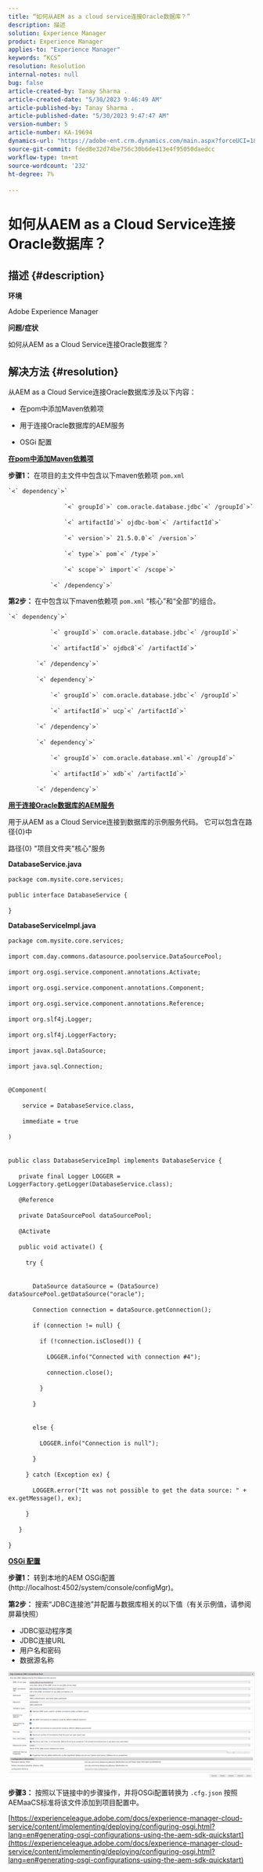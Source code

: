 ```yaml
---
title: “如何从AEM as a cloud service连接Oracle数据库？”
description: 描述
solution: Experience Manager
product: Experience Manager
applies-to: "Experience Manager"
keywords: “KCS”
resolution: Resolution
internal-notes: null
bug: false
article-created-by: Tanay Sharma .
article-created-date: "5/30/2023 9:46:49 AM"
article-published-by: Tanay Sharma .
article-published-date: "5/30/2023 9:47:47 AM"
version-number: 5
article-number: KA-19694
dynamics-url: "https://adobe-ent.crm.dynamics.com/main.aspx?forceUCI=1&pagetype=entityrecord&etn=knowledgearticle&id=8a7ba8e0-cefe-ed11-8f6e-6045bd006793"
source-git-commit: fded8e32d74be756c30b6de413e4f95050daedcc
workflow-type: tm+mt
source-wordcount: '232'
ht-degree: 7%

---
```


# 如何从AEM as a Cloud Service连接Oracle数据库？

## 描述 {#description}


<b>环境</b>

Adobe Experience Manager

<b>问题/症状</b>

如何从AEM as a Cloud Service连接Oracle数据库？


## 解决方法 {#resolution}


从AEM as a Cloud Service连接Oracle数据库涉及以下内容：

- 在pom中添加Maven依赖项

- 用于连接Oracle数据库的AEM服务

- OSGi 配置

<u><b>在pom中添加Maven依赖项</b></u>

<b>步骤1：</b> 在项目的主文件中包含以下maven依赖项 `pom.xml`


```
`<` dependency`>` 

                `<` groupId`>` com.oracle.database.jdbc`<` /groupId`>` 

                `<` artifactId`>` ojdbc-bom`<` /artifactId`>` 

                `<` version`>` 21.5.0.0`<` /version`>` 

                `<` type`>` pom`<` /type`>` 

                `<` scope`>` import`<` /scope`>` 

            `<` /dependency`>`
```


<b>第2步： </b>在中包含以下maven依赖项 `pom.xml` “核心”和“全部”的组合。


```
`<` dependency`>` 

            `<` groupId`>` com.oracle.database.jdbc`<` /groupId`>` 

            `<` artifactId`>` ojdbc8`<` /artifactId`>` 

        `<` /dependency`>` 

        `<` dependency`>` 

            `<` groupId`>` com.oracle.database.jdbc`<` /groupId`>` 

            `<` artifactId`>` ucp`<` /artifactId`>` 

        `<` /dependency`>` 

        `<` dependency`>` 

            `<` groupId`>` com.oracle.database.xml`<` /groupId`>` 

            `<` artifactId`>` xdb`<` /artifactId`>` 

        `<` /dependency`>`
```


<u><b>用于连接Oracle数据库的AEM服务</b></u>

用于从AEM as a Cloud Service连接到数据库的示例服务代码。 它可以包含在路径{0}中

路径{0} &quot;项目文件夹&quot;核心&quot;服务

<b>DatabaseService.java</b>


```
package com.mysite.core.services;

public interface DatabaseService {

}
```


<b>DatabaseServiceImpl.java</b>


```
package com.mysite.core.services;

import com.day.commons.datasource.poolservice.DataSourcePool;

import org.osgi.service.component.annotations.Activate;

import org.osgi.service.component.annotations.Component;

import org.osgi.service.component.annotations.Reference;

import org.slf4j.Logger;

import org.slf4j.LoggerFactory;

import javax.sql.DataSource;

import java.sql.Connection;


@Component(

    service = DatabaseService.class,

    immediate = true

)


public class DatabaseServiceImpl implements DatabaseService {

   private final Logger LOGGER = LoggerFactory.getLogger(DatabaseService.class);

   @Reference

   private DataSourcePool dataSourcePool;

   @Activate

   public void activate() {

     try {


       DataSource dataSource = (DataSource) dataSourcePool.getDataSource("oracle");

       Connection connection = dataSource.getConnection();

       if (connection != null) {

         if (!connection.isClosed()) {

           LOGGER.info("Connected with connection #4");

           connection.close();

         }

       }


       else {

         LOGGER.info("Connection is null");

       }

     } catch (Exception ex) {

       LOGGER.error("It was not possible to get the data source: " + ex.getMessage(), ex);

     }

   }

}
```


<u><b>OSGi 配置</b></u>

<b>步骤1：</b> 转到本地的AEM OSGi配置(http://localhost:4502/system/console/configMgr)。

<b>第2步：</b> 搜索“JDBC连接池”并配置与数据库相关的以下值（有关示例值，请参阅屏幕快照）

- JDBC驱动程序类
- JDBC连接URL
- 用户名和密码
- 数据源名称


![](assets/265e1a49-24dc-ec11-a7b6-0022480b073d.png)

<b>步骤3：</b> 按照以下链接中的步骤操作，并将OSGi配置转换为 `.cfg.json` 按照AEMaaCS标准将该文件添加到项目配置中。

[https://experienceleague.adobe.com/docs/experience-manager-cloud-service/content/implementing/deploying/configuring-osgi.html?lang=en#generating-osgi-configurations-using-the-aem-sdk-quickstart](https://experienceleague.adobe.com/docs/experience-manager-cloud-service/content/implementing/deploying/configuring-osgi.html?lang=en#generating-osgi-configurations-using-the-aem-sdk-quickstart)
